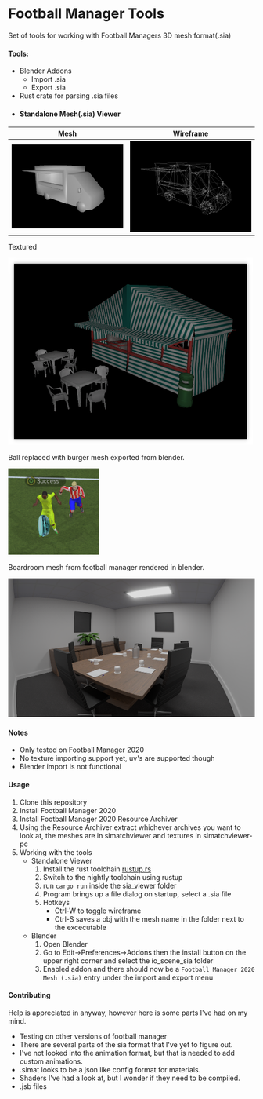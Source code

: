 # Football Manager Tools

Set of tools for working with Football Managers 3D mesh format(.sia)


#### Tools:
- Blender Addons
	- Import .sia
	- Export .sia
- Rust crate for parsing .sia files
- #### Standalone Mesh(.sia) Viewer

Mesh             |  Wireframe
:-------------------------:|:-------------------------:
<img src="images/viewer_01.png" width="500" >|  <img src="images/viewer_02.png" width="500">

Textured

<img src="images/viewer_03.png" width="500" >

Ball replaced with burger mesh exported from blender.

<img src="images/burger_ball.png" />

Boardroom mesh from football manager rendered in blender.

<img src="images/boardroom.png" />

#### Notes
- Only tested on Football Manager 2020
- No texture importing support yet, uv's are supported though
- Blender import is not functional

#### Usage
1. Clone this repository
2. Install Football Manager 2020
3. Install Football Manager 2020 Resource Archiver
4. Using the Resource Archiver extract whichever archives you want to look at, the meshes are in simatchviewer and textures in simatchviewer-pc
5. Working with the tools
	- Standalone Viewer
		1. Install the rust toolchain [rustup.rs](https://rustup.rs/)
		2. Switch to the nightly toolchain using rustup
		3. run `cargo run` inside the sia_viewer folder
		4. Program brings up a file dialog on startup, select a .sia file
		5. Hotkeys
			- Ctrl-W to toggle wireframe
			- Ctrl-S saves a obj with the mesh name in the folder next to the excecutable
	- Blender
		1. Open Blender
		2. Go to Edit->Preferences->Addons then the install button on the upper right corner and select the io_scene_sia folder
		3. Enabled addon and there should now be a `Football Manager 2020 Mesh (.sia)` entry under the import and export menu

#### Contributing
Help is appreciated in anyway, however here is some parts I've had on my mind.
- Testing on other versions of football manager
- There are several parts of the sia format that I've yet to figure out.
- I've not looked into the animation format, but that is needed to add custom animations.
- .simat looks to be a json like config format for materials.
- Shaders I've had a look at, but I wonder if they need to be compiled.
- .jsb files
